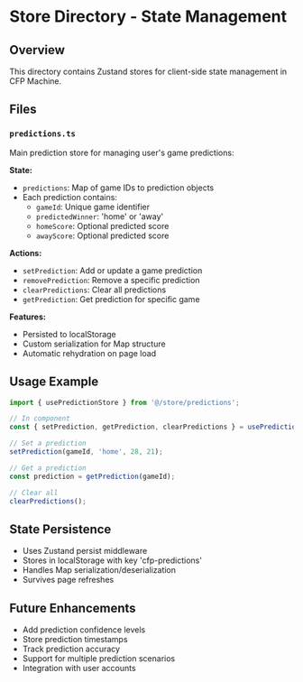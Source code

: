 # Store Directory - State Management

## Overview
This directory contains Zustand stores for client-side state management in CFP Machine.

## Files

### `predictions.ts`
Main prediction store for managing user's game predictions:

**State:**
- `predictions`: Map of game IDs to prediction objects
- Each prediction contains:
  - `gameId`: Unique game identifier
  - `predictedWinner`: 'home' or 'away'
  - `homeScore`: Optional predicted score
  - `awayScore`: Optional predicted score

**Actions:**
- `setPrediction`: Add or update a game prediction
- `removePrediction`: Remove a specific prediction
- `clearPredictions`: Clear all predictions
- `getPrediction`: Get prediction for specific game

**Features:**
- Persisted to localStorage
- Custom serialization for Map structure
- Automatic rehydration on page load

## Usage Example
```typescript
import { usePredictionStore } from '@/store/predictions';

// In component
const { setPrediction, getPrediction, clearPredictions } = usePredictionStore();

// Set a prediction
setPrediction(gameId, 'home', 28, 21);

// Get a prediction
const prediction = getPrediction(gameId);

// Clear all
clearPredictions();
```

## State Persistence
- Uses Zustand persist middleware
- Stores in localStorage with key 'cfp-predictions'
- Handles Map serialization/deserialization
- Survives page refreshes

## Future Enhancements
- Add prediction confidence levels
- Store prediction timestamps
- Track prediction accuracy
- Support for multiple prediction scenarios
- Integration with user accounts